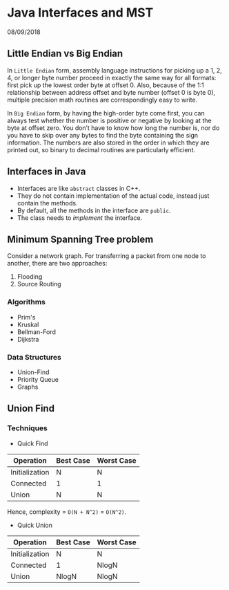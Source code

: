 # Java Interfaces and MST

08/09/2018

## Little Endian vs Big Endian

In `Little Endian` form, assembly language instructions for picking up a 1, 2,
4, or longer byte number proceed in exactly the same way for all formats: first
pick up the lowest order byte at offset 0. Also, because of the 1:1
relationship between address offset and byte number (offset 0 is byte 0),
multiple precision math routines are correspondingly easy to write.

In `Big Endian` form, by having the high-order byte come first, you can always
test whether the number is positive or negative by looking at the byte at
offset zero. You don’t have to know how long the number is, nor do you have to
skip over any bytes to find the byte containing the sign information. The
numbers are also stored in the order in which they are printed out, so binary
to decimal routines are particularly efficient.

## Interfaces in Java

- Interfaces are like `abstract` classes in C++.
- They do not contain implementation of the actual code, instead just contain
    the methods.
- By default, all the methods in the interface are `public`.
- The class needs to _implement_ the interface.

## Minimum Spanning Tree problem

Consider a network graph. For transferring a packet from one node to another,
there are two approaches:

1. Flooding
1. Source Routing

### Algorithms

- Prim's
- Kruskal
- Bellman-Ford
- Dijkstra

### Data Structures

- Union-Find
- Priority Queue
- Graphs

## Union Find

### Techniques

- Quick Find

| Operation | Best Case | Worst Case |
| --- | --- | --- |
| Initialization | N | N |
| Connected | 1 | 1 |
| Union | N | N |

Hence, complexity = `O(N + N^2)` = `O(N^2)`.

- Quick Union

| Operation | Best Case | Worst Case |
| --- | --- | --- |
| Initialization | N | N |
| Connected | 1 | NlogN |
| Union | NlogN | NlogN |
